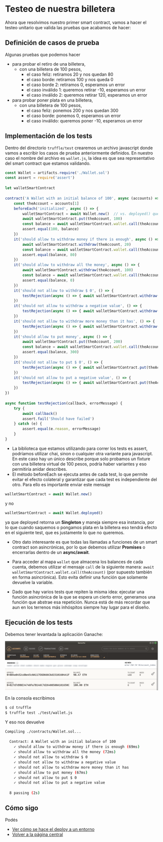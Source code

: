 # Testeo de nuestra billetera

Ahora que resolvimos nuestro primer smart contract, vamos a hacer el testeo unitario que valida las pruebas que acabamos de hacer:

## Definición de casos de prueba

Algunas pruebas que podemos hacer

* para probar el retiro de una billetera,
  * con una billetera de 100 pesos,
    * el caso feliz: retiramos 20 y nos quedan 80
    * el caso borde: retiramos 100 y nos queda 0
    * el caso borde 2: retiramos 0, esperamos un error
    * el caso inválido 1: queremos retirar -10, esperamos un error
    * el caso inválido 2: queremos retirar 120, esperamos un error
* para probar poner plata en una billetera,
  * con una billetera de 100 pesos,
    * el caso feliz: ponemos 200 y nos quedan 300
    * el caso borde: ponemos 0, esperamos un error
    * el caso inválido: queremos poner -10, esperamos un error

## Implementación de los tests

Dentro del directorio `truffle/test` crearemos un archivo javascript donde vamos a escribir los casos de prueba anteriormente definidos. En nuestro caso el nombre del archivo es `wallet.js`, la idea es que sea representativo del smart contract que estamos validando.

```js
const Wallet = artifacts.require('./Wallet.sol')
const assert = require('assert')

let walletSmartContract

contract('A Wallet with an initial balance of 100', async (accounts) => {
    const theAccount = accounts[1]
    beforeEach('initialized', async () => {
        walletSmartContract = await Wallet.new()  // vs. deployed() que devuelve un singleton
        await walletSmartContract.put(theAccount, 100)
        const balance = await walletSmartContract.wallet.call(theAccount)
        assert.equal(100, balance)
    })
    it('should allow to withdraw money if there is enough', async () => {
        await walletSmartContract.withdraw(theAccount, 20)
        const balance = await walletSmartContract.wallet.call(theAccount)
        assert.equal(balance, 80)
    })
    it('should allow to withdraw all the money', async () => {
        await walletSmartContract.withdraw(theAccount, 100)
        const balance = await walletSmartContract.wallet.call(theAccount)
        assert.equal(balance, 0)
    })
    it('should not allow to withdraw $ 0', () => {
        testRejection(async () => { await walletSmartContract.withdraw(theAccount, 0) }, 'Value must be positive')
    })
    it('should not allow to withdraw a negative value', () => {
        testRejection(async () => { await walletSmartContract.withdraw(theAccount, -10) }, 'Value must be positive')
    })
    it('should not allow to withdraw more money than it has', () => {
        testRejection(async () => { await walletSmartContract.withdraw(theAccount, 120) }, 'Not enough cash')
    })
    it('should allow to put money', async () => {
        await walletSmartContract.put(theAccount, 200)
        const balance = await walletSmartContract.wallet.call(theAccount)
        assert.equal(balance, 300)
    })
    it('should not allow to put $ 0', () => {
        testRejection(async () => { await walletSmartContract.put(theAccount, 0) }, 'Value must be positive')
    })
    it('should not allow to put a negative value', () => {
        testRejection(async () => { await walletSmartContract.put(theAccount, -10) }, 'Value must be positive')
    })
})

async function testRejection(callback, errorMessage) {
    try {
        await callback()
        assert.fail('Should have failed')
    } catch (e) {
        assert.equal(e.reason, errorMessage)
    }
}
```

* La biblioteca que estamos utilizando para correr los tests es assert, podríamos utilizar chai, sinon o cualquier otra variante para javascript. En este caso hay un único describe porque solo probamos un fixture con una billetera virtual de 100 pesos, podría haber variantes y eso permitiría anidar describes.
* El método beforeEach se ejecuta antes de cada test, lo que permite evitar el efecto colateral y garantizar que cada test es independiente del otro. Para ello es importante enviar este mensaje

```js
walletSmartContract = await Wallet.new()
```

y no 

```js
walletSmartContract = await Wallet.deployed()
```

ya que deployed retorna un **Singleton** y maneja siempre esa instancia, por lo que cuando saquemos o pongamos plata en la billetera eso tendrá efecto en el siguiente test, que es justamente lo que no queremos.

* Otro dato interesante es que todas las llamadas a funciones de un smart contract son asincrónicas, por lo que debemos utilizar **Promises** o encerrarlas dentro de un **async/await**. 

* Para acceder al mapa `wallet` que almacena los balances de cada cuenta, debemos utilizar el mensaje `call` de la siguiente manera: `await walletSmartContract.wallet.call(theAccount)` (por supuesto también en forma asincrónica). Esto evita definir una función que solamente devuelve la variable.

* Dado que hay varios tests que repiten la misma idea: ejecutar una función asincrónica de la que se espera un cierto error, generamos una función que abstrae esa repetición. Nunca está de más recordar que aun en los terrenos más inhóspitos siempre hay lugar para el diseño.

## Ejecución de los tests

Debemos tener levantada la aplicación Ganache:

![image](../images/ganache.png)

En la consola escribimos

```bash
$ cd truffle
$ truffle test ./test/wallet.js
```

Y eso nos devuelve

```bash
Compiling ./contracts/Wallet.sol...

  Contract: A Wallet with an initial balance of 100
    ✓ should allow to withdraw money if there is enough (69ms)
    ✓ should allow to withdraw all the money (72ms)
    ✓ should not allow to withdraw $ 0
    ✓ should not allow to withdraw a negative value
    ✓ should not allow to withdraw more money than it has
    ✓ should allow to put money (67ms)
    ✓ should not allow to put $ 0
    ✓ should not allow to put a negative value

  8 passing (2s)
```

## Cómo sigo

Podés

* [Ver cómo se hace el deploy a un entorno](./deploy.md)
* [Volver a la página central](../README.md)
